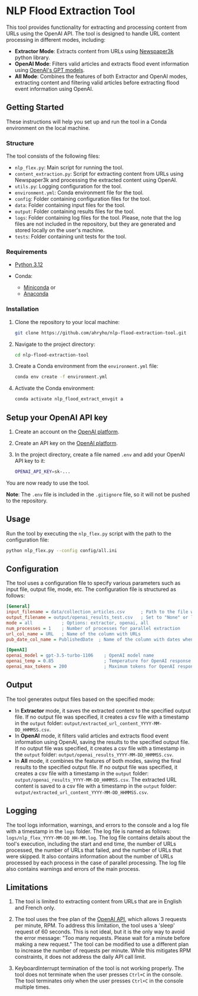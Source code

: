 # NLP Flood Extraction Tool

This tool provides functionality for extracting and processing content from URLs using the OpenAI API. The tool is designed to handle URL content processing in different modes, including:

* **Extractor Mode**: Extracts content from URLs using [Newspaper3k](https://newspaper.readthedocs.io/en/latest/) python library.
* **OpenAI Mode**: Filters valid articles and extracts flood event information using [OpenAI's GPT models](https://platform.openai.com/account/limits).
* **All Mode**: Combines the features of both Extractor and OpenAI modes, extracting content and filtering valid articles before extracting flood event information using OpenAI.

## Getting Started

These instructions will help you set up and run the tool in a Conda environment on the local machine.

### Structure

The tool consists of the following files:

* `nlp_flex.py`: Main script for running the tool.
* `content_extraction.py`: Script for extracting content from URLs using Newspaper3k and processing the extracted content using OpenAI.
* `utils.py`: Logging configuration for the tool.
* `environment.yml`: Conda environment file for the tool.
* `config`: Folder containing configuration files for the tool.
* `data`: Folder containing input files for the tool.
* `output`: Folder containing results files for the tool.
* `logs`: Folder containing log files for the tool. Please, note that the log files are not included in the repository, but they are generated and stored locally on the user's machine.
* `tests`: Folder containing unit tests for the tool.

### Requirements

- [Python 3.12](https://www.python.org/downloads/) 

- Conda:
  - [Miniconda](https://docs.conda.io/projects/miniconda/en/latest/) or 
  - [Anaconda](https://www.anaconda.com/)

### Installation

1. Clone the repository to your local machine:

    ```bash
    git clone https://github.com/ahryho/nlp-flood-extraction-tool.git
    ```

2. Navigate to the project directory:

    ```bash
    cd nlp-flood-extraction-tool
    ```

3. Create a Conda environment from the `environment.yml` file:

    ```bash
    conda env create -f environment.yml
    ```

4. Activate the Conda environment:

    ```bash
    conda activate nlp_flood_extract_envgit a
    ```

## Setup your OpenAI API key

1. Create an account on the [OpenAI platform](https://platform.openai.com/).
2. Create an API key on the [OpenAI platform](https://platform.openai.com/api-keys).
3. In the project directory, create a file named `.env` and add your OpenAI API key to it:

    ```bash
    OPENAI_API_KEY=sk-...
    ```
You are now ready to use the tool.

**Note**: The `.env` file is included in the `.gitignore` file, so it will not be pushed to the repository.

## Usage

Run the tool by executing the `nlp_flex.py` script with the path to the configuration file:

```bash
python nlp_flex.py --config config/all.ini
```

## Configuration

The tool uses a configuration file to specify various parameters such as input file, output file, mode, etc. The configuration file is structured as follows:

```ini
[General]
input_filename = data/collection_articles.csv      ; Path to the file with the list of URLs
output_filename = output/openai_results_test.csv   ; Set to "None" or leave it empty for no output file
mode = all           ; Options: extractor, openai, all
num_processes = 1    ; Number of processes for parallel extraction
url_col_name = URL   ; Name of the column with URLs
pub_date_col_name = PublishedDate  ; Name of the column with dates when the articles was published

[OpenAI]
openai_model = gpt-3.5-turbo-1106    ; OpenAI model name
openai_temp = 0.85                   ; Temperature for OpenAI response
openai_max_tokens = 200              ; Maximum tokens for OpenAI response
```

## Output
The tool generates output files based on the specified mode:

* In **Extractor** mode, it saves the extracted content to the specified output file. If no output file was specified, it creates a csv file with a timestamp in the `output` folder: `output/extracted_url_content_YYYY-MM-DD_HHMMSS.csv`.
* In **OpenAI** mode, it filters valid articles and extracts flood event information using OpenAI, saving the results to the specified output file. If no output file was specified, it creates a csv file with a timestamp in the `output` folder: `output/openai_results_YYYY-MM-DD_HHMMSS.csv`.
* In **All** mode, it combines the features of both modes, saving the final results to the specified output file. If no output file was specified, it creates a csv file with a timestamp in the `output` folder: `output/openai_results_YYYY-MM-DD_HHMMSS.csv`. The extracted URL content is saved to a csv file with a timestamp in the `output` folder: `output/extracted_url_content_YYYY-MM-DD_HHMMSS.csv`.

## Logging
The tool logs information, warnings, and errors to the console and a log file with a timestamp in the `logs` folder. The log file is named as follows: `logs/nlp_flex_YYYY-MM-DD_HH-MM.log`. The log file contains details about the tool's execution, including the start and end time, the number of URLs processed, the number of URLs that failed, and the number of URLs that were skipped. It also contains information about the number of URLs processed by each process in the case of parallel processing. The log file also contains warnings and errors of the main process.

## Limitations

1. The tool is limited to extracting content from URLs that are in English and French only.

2. The tool uses the free plan of the [OpenAI API](https://platform.openai.com/account/limits), which allows 3 requests per minute, RPM. To address this limitation, the tool uses a 'sleep' request of 60 seconds. This is not ideal, but it is the only way to avoid the error message: "Too many requests. Please wait for a minute before making a new request." The tool can be modified to use a different plan to increase the number of requests per minute. While this mitigates RPM constraints, it does not address the daily API call limit. 

3. KeyboardInterrupt termination of the tool is not working properly. The tool does not terminate when the user presses `Ctrl+C` in the console. The tool terminates only when the user presses `Ctrl+C` in the console multiple times.
